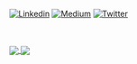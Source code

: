 [![Linkedin](https://img.shields.io/badge/-Linkedin-blue?style=flat-square0&logo=Linkedin&link=https://www.linkedin.com/in/elioprifti/)](https://www.linkedin.com/in/elioprifti/)
[![Medium](https://img.shields.io/badge/-Medium-black?style=flat-square0&logo=Medium&link=https://medium.com/@elioprifti)](https://medium.com/@elioprifti)
[![Twitter](https://img.shields.io/badge/-Twitter-white?style=flat-square0&logo=twitter&link=https://twitter.com/eljoprifti1)](https://twitter.com/eljoprifti1)

<br></br>
<a href="https://github-readme-stats.vercel.app/api?username=herou&show_icons=true&theme=dark">
  <img align="center" src="https://github-readme-stats.vercel.app/api?username=herou&show_icons=true&theme=dark" />
</a>
<a href="https://github-readme-stats.vercel.app/api/top-langs/?username=herou&layout=compact&theme=dark">
  <img align="center" src="https://github-readme-stats.vercel.app/api/top-langs/?username=herou&layout=compact&theme=dark" />
</a>
